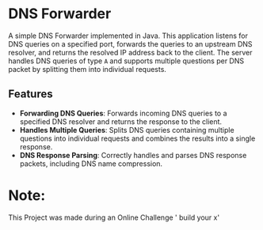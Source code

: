 # DNS Forwarder

A simple DNS Forwarder implemented in Java. This application listens for DNS queries on a specified port, forwards the queries to an upstream DNS resolver, and returns the resolved IP address back to the client. The server handles DNS queries of type `A` and supports multiple questions per DNS packet by splitting them into individual requests.

## Features

- **Forwarding DNS Queries**: Forwards incoming DNS queries to a specified DNS resolver and returns the response to the client.
- **Handles Multiple Queries**: Splits DNS queries containing multiple questions into individual requests and combines the results into a single response.
- **DNS Response Parsing**: Correctly handles and parses DNS response packets, including DNS name compression.

# Note: 
This Project was made during an Online Challenge ' build your x'
